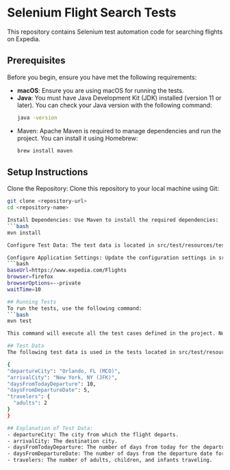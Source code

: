 # Selenium Flight Search Tests

This repository contains Selenium test automation code for searching flights on Expedia.

## Prerequisites

Before you begin, ensure you have met the following requirements:

- **macOS**: Ensure you are using macOS for running the tests.
- **Java**: You must have Java Development Kit (JDK) installed (version 11 or later). You can check your Java version with the following command:
  ```bash
  java -version

- Maven: Apache Maven is required to manage dependencies and run the project. You can install it using Homebrew:
  ```bash
  brew install maven

## Setup Instructions
Clone the Repository: Clone this repository to your local machine using Git:
  ```bash
  git clone <repository-url>
  cd <repository-name>

Install Dependencies: Use Maven to install the required dependencies:
  ```bash
  mvn install

Configure Test Data: The test data is located in src/test/resources/testdata.json and can be modified according to your needs. Ensure the flight search data is accurate for the tests you want to run.

Configure Application Settings: Update the configuration settings in src/test/resources/config.properties to set the base URL and desired browser. For example:
  ```bash
  baseUrl=https://www.expedia.com/Flights
  browser=firefox
  browserOptions=--private
  waitTime=10

## Running Tests
To run the tests, use the following command:
  ```bash
  mvn test

This command will execute all the test cases defined in the project. Note that the WebDriver will be automatically downloaded and configured using WebDriverManager.

## Test Data
The following test data is used in the tests located in src/test/resources/testdata.json:

{
  "departureCity": "Orlando, FL (MCO)",
  "arrivalCity": "New York, NY (JFK)",
  "daysFromTodayDeparture": 10,
  "daysFromDepartureDate": 5,
  "travelers": {
    "adults": 2
  }
}

## Explanation of Test Data:
- departureCity: The city from which the flight departs.
- arrivalCity: The destination city.
- daysFromTodayDeparture: The number of days from today for the departure date.
- daysFromDepartureDate: The number of days from the departure date for the return flight.
- travelers: The number of adults, children, and infants traveling.